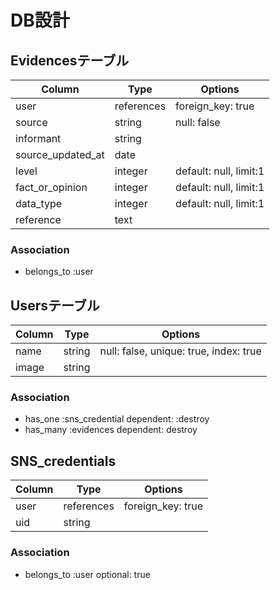# DB設計

## Evidencesテーブル

|Column|Type|Options|
|------|----|-------|
|user|references|foreign_key: true|
|source|string|null: false|
|informant|string||
|source_updated_at|date||
|level|integer|default: null, limit:1|
|fact_or_opinion|integer|default: null, limit:1|
|data_type|integer|default: null, limit:1|
|reference|text||

### Association

- belongs_to :user

## Usersテーブル

|Column|Type|Options|
|------|----|-------|
|name|string|null: false, unique: true, index: true|
|image|string||

### Association

- has_one :sns_credential dependent: :destroy
- has_many :evidences dependent: destroy

## SNS_credentials

|Column|Type|Options|
|------|----|-------|
|user|references|foreign_key: true|
|uid|string||

### Association

- belongs_to :user optional: true